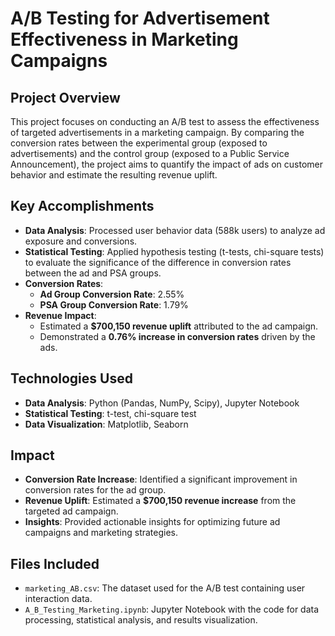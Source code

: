 # A/B Testing for Advertisement Effectiveness in Marketing Campaigns

## Project Overview
This project focuses on conducting an A/B test to assess the effectiveness of targeted advertisements in a marketing campaign. By comparing the conversion rates between the experimental group (exposed to advertisements) and the control group (exposed to a Public Service Announcement), the project aims to quantify the impact of ads on customer behavior and estimate the resulting revenue uplift.

## Key Accomplishments
- **Data Analysis**: Processed user behavior data (588k users) to analyze ad exposure and conversions.
- **Statistical Testing**: Applied hypothesis testing (t-tests, chi-square tests) to evaluate the significance of the difference in conversion rates between the ad and PSA groups.
- **Conversion Rates**:
  - **Ad Group Conversion Rate**: 2.55%
  - **PSA Group Conversion Rate**: 1.79%
- **Revenue Impact**:
  - Estimated a **$700,150 revenue uplift** attributed to the ad campaign.
  - Demonstrated a **0.76% increase in conversion rates** driven by the ads.

## Technologies Used
- **Data Analysis**: Python (Pandas, NumPy, Scipy), Jupyter Notebook
- **Statistical Testing**: t-test, chi-square test
- **Data Visualization**: Matplotlib, Seaborn

## Impact
- **Conversion Rate Increase**: Identified a significant improvement in conversion rates for the ad group.
- **Revenue Uplift**: Estimated a **$700,150 revenue increase** from the targeted ad campaign.
- **Insights**: Provided actionable insights for optimizing future ad campaigns and marketing strategies.

## Files Included
- `marketing_AB.csv`: The dataset used for the A/B test containing user interaction data.
- `A_B_Testing_Marketing.ipynb`: Jupyter Notebook with the code for data processing, statistical analysis, and results visualization.

